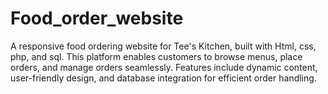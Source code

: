 # Food_order_website
A responsive food ordering website for Tee's Kitchen, built with Html, css, php, and sql. This platform enables customers to browse menus, place orders, and manage orders seamlessly. Features include dynamic content, user-friendly design, and database integration for efficient order handling.
